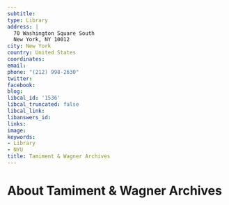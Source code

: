 ```yaml
---
subtitle: 
type: Library
address: |
  70 Washington Square South
  New York, NY 10012
city: New York
country: United States
coordinates: 
email: 
phone: "(212) 998-2630"
twitter: 
facebook: 
blog: 
libcal_id: '1536'
libcal_truncated: false
libcal_link: 
libanswers_id: 
links: 
image: 
keywords:
- Library
- NYU
title: Tamiment & Wagner Archives
---
```


# About Tamiment & Wagner Archives